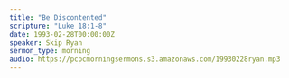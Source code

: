 ```yaml
---
title: "Be Discontented"
scripture: "Luke 18:1-8"
date: 1993-02-28T00:00:00Z
speaker: Skip Ryan
sermon_type: morning
audio: https://pcpcmorningsermons.s3.amazonaws.com/19930228ryan.mp3 
---
```



